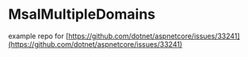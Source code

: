 # MsalMultipleDomains

example repo for [https://github.com/dotnet/aspnetcore/issues/33241](https://github.com/dotnet/aspnetcore/issues/33241)
